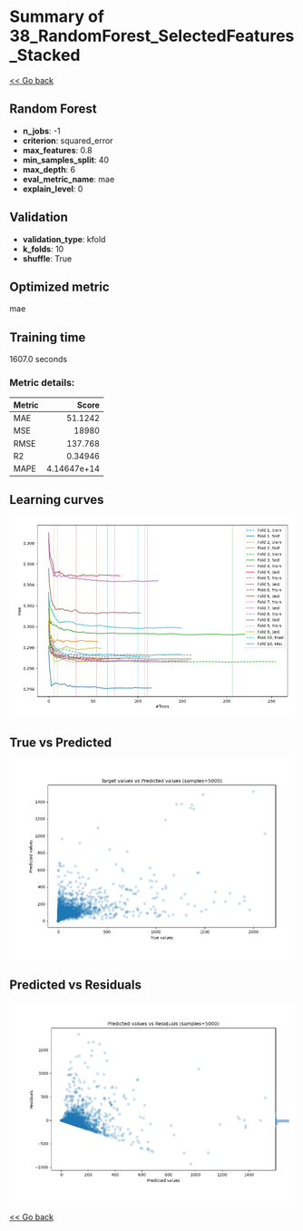 # Summary of 38_RandomForest_SelectedFeatures_Stacked

[<< Go back](../README.md)


## Random Forest
- **n_jobs**: -1
- **criterion**: squared_error
- **max_features**: 0.8
- **min_samples_split**: 40
- **max_depth**: 6
- **eval_metric_name**: mae
- **explain_level**: 0

## Validation
 - **validation_type**: kfold
 - **k_folds**: 10
 - **shuffle**: True

## Optimized metric
mae

## Training time

1607.0 seconds

### Metric details:
| Metric   |           Score |
|:---------|----------------:|
| MAE      |    51.1242      |
| MSE      | 18980           |
| RMSE     |   137.768       |
| R2       |     0.34946     |
| MAPE     |     4.14647e+14 |



## Learning curves
![Learning curves](learning_curves.png)
## True vs Predicted

![True vs Predicted](true_vs_predicted.png)


## Predicted vs Residuals

![Predicted vs Residuals](predicted_vs_residuals.png)



[<< Go back](../README.md)
